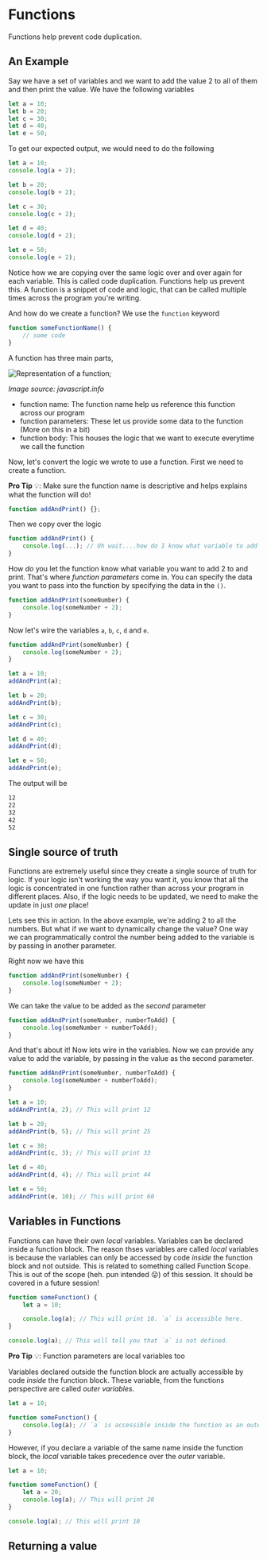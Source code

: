 # Functions

Functions help prevent code duplication.

## An Example

Say we have a set of variables and we want to add the value 2 to all of them and then print the value. We have the following variables

```javascript
let a = 10;
let b = 20;
let c = 30;
let d = 40;
let e = 50;
```
To get our expected output, we would need to do the following

```javascript
let a = 10;
console.log(a + 2);

let b = 20;
console.log(b + 2);

let c = 30;
console.log(c + 2);

let d = 40;
console.log(d + 2);

let e = 50;
console.log(e + 2);
```

Notice how we are copying over the same logic over and over again for each variable. This is called code duplication. Functions help us prevent this. A function is a snippet of code and logic, that can be called multiple times across the program you're writing.

And how do we create a function? We use the `function` keyword

```javascript
function someFunctionName() {
    // some code
}
```

A function has three main parts,

![Representation of a function](http://javascript.info/article/function-basics/function_basics@2x.png);

*Image source: javascript.info*

- function name: The function name help us reference this function across our program
- function parameters: These let us provide some data to the function (More on this in a bit)
- function body: This houses the logic that we want to execute everytime we call the function

Now, let's convert the logic we wrote to use a function. First we need to create a function. 

**Pro Tip** 💡: Make sure the function name is descriptive and helps explains what the function will do!

```javascript
function addAndPrint() {};
```

Then we copy over the logic

```javascript
function addAndPrint() {
    console.log(...); // Oh wait....how do I know what variable to add 2 to?
}
```

How *do* you let the function know what variable you want to add 2 to and print. That's where *function parameters* come in. You can specify the data you want to pass into the function by specifying the data in the `()`.

```javascript
function addAndPrint(someNumber) {
    console.log(someNumber + 2);
}
```

Now let's wire the variables `a`, `b`, `c`, `d` and `e`.

```javascript
function addAndPrint(someNumber) {
    console.log(someNumber + 2);
}

let a = 10;
addAndPrint(a);

let b = 20;
addAndPrint(b);

let c = 30;
addAndPrint(c);

let d = 40;
addAndPrint(d);

let e = 50;
addAndPrint(e);
```

The output will be

```bash
12
22
32
42
52
```

## Single source of truth

Functions are extremely useful since they create a single source of truth for logic. If your logic isn't working the way you want it, you know that all the logic is concentrated in one function rather than across your program in different places. Also, if the logic needs to be updated, we need to make the update in just *one* place!

Lets see this in action. In the above example, we're adding 2 to all the numbers. But what if we want to dynamically change the value? One way we can programmatically control the number being added to the variable is by passing in another parameter.

Right now we have this

```javascript
function addAndPrint(someNumber) {
    console.log(someNumber + 2);
}
```

We can take the value to be added as the *second* parameter

```javascript
function addAndPrint(someNumber, numberToAdd) {
    console.log(someNumber + numberToAdd);
}
```

And that's about it! Now lets wire in the variables. Now we can provide any value to add the variable, by passing in the value as the second parameter.

```javascript
function addAndPrint(someNumber, numberToAdd) {
    console.log(someNumber + numberToAdd);
}

let a = 10;
addAndPrint(a, 2); // This will print 12

let b = 20;
addAndPrint(b, 5); // This will print 25

let c = 30;
addAndPrint(c, 3); // This will print 33

let d = 40;
addAndPrint(d, 4); // This will print 44

let e = 50;
addAndPrint(e, 10); // This will print 60
```

## Variables in Functions

Functions can have their own *local* variables. Variables can be declared inside a function block. The reason thses variables are called *local* variables is because the variables can only be accessed by code *inside* the function block and not outside. This is related to something called Function Scope. This is out of the scope (heh. pun intended 😛) of this session. It should be covered in a future session!

```javascript
function someFunction() {
    let a = 10;

    console.log(a); // This will print 10. `a` is accessible here.
}

console.log(a); // This will tell you that `a` is not defined.
```

**Pro Tip** 💡: Function parameters are local variables too

Variables declared outside the function block are actually accessible by code *inside* the function block. These variable, from the functions perspective are called *outer variables*.

```javascript
let a = 10;

function someFunction() {
    console.log(a); // `a` is accessible inside the function as an outer variable
}
```

However, if you declare a variable of the same name inside the function block, the *local* variable takes precedence over the *outer* variable.

```javascript
let a = 10;

function someFunction() {
    let a = 20;
    console.log(a); // This will print 20
}

console.log(a); // This will print 10
```

## Returning a value